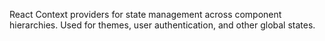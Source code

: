 React Context providers for state management across component hierarchies. Used for themes, user authentication, and other global states.